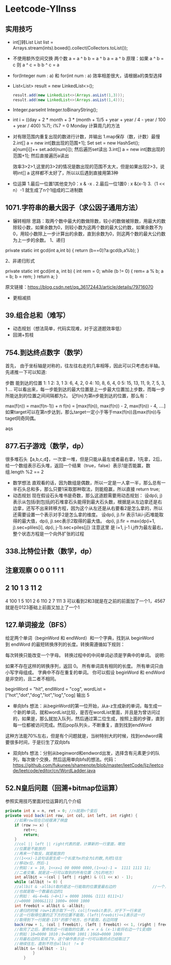 # Leetcode-Yllnss

## 实用技巧
- int[]转List 
  List<Integer> list = Arrays.stream(ints).boxed().collect(Collectors.toList());
- 不使用额外空间交换 两个数
  a = a ^ b
  b = a ^ b
  a = a ^ b
  原理：如果 a ^ b = c 则 a ^ c = b   b ^ c = a
- for(Integer num : a) 和 for(int num : a) 效率相差很大，请根据a的类型选择
- List<List<Integer>> result = new LinkedList<>();

    ```java
    result.add(new LinkedList<>(Arrays.asList(1,3)));
    result.add(new LinkedList<>(Arrays.asList(1,4)));
    ```
- Integer.parseInt   Integer.toBinaryString();
- int i = ((day + 2 * month + 3 * (month + 1)/5 + year + year / 4 - year / 100 + year / 400) %7);
 i%7 = 0 Monday 计算周几的方法
- 对有限范围内重复出现的数进行计数，并输出
 1.map保存（数，计数）最慢
 2.int[] a = new int[数出现的范围+1];
  Set<Integer> set = new HashSet();
  a[num[i]]++  set.add(num[i]);
  然后遍历set读出
 3.int[] a = new int[数出现的范围+1];
  然后直接遍历a读出
  
  效率3>2>1,这里的3>2的情况是数出现的范围不太大，但是如果出现2>3，说明int[] a 这样都不太好了，所以以后遇到直接用第3种
- 位运算
 1.最后一位置1其他变为0：x & -x . 
 2.最后一位1置0 : x &(x-1) 
 3.（1 << n）-1 就生成了n个1组成的二进制数


## 1071.字符串的最大因子（求公因子通用方法）

- 辗转相除
 思路：取两个数中最大的数做除数，较小的数做被除数，用最大的数除较小数，如果余数为0，则较小数为这两个数的最大公约数，如果余数不为0，用较小数除上一步计算出的余数，直到余数为0，则这两个数的最大公约数为上一步的余数。
1、递归

private static int gcd(int a,int b) {
        return (b==0)?a:gcd(b,a%b);
    }



2、非递归形式

private static int gcd(int a, int b) {
        int rem = 0;
        while (b != 0) {
             rem= a % b;
            a = b;
            b = rem;
        }
        return a;
    }

原文链接：https://blog.csdn.net/qq_36172443/article/details/79716070
- 更相减损

## 39.组合总和（难写）
- 动态规划（想法简单，代码实现难，对于这道题效率低）
- 回溯+剪枝

## 754.到达终点数字（数学）

 首先， 由于坐标轴是对称的，往左往右走的几率相等，因此可以只考虑右半轴。先递推一下可以知道:

 步数        能到达的位置
1:          1
2:          3, 1
3:          6, 4, 2, 0
4:          10, 8, 6, 4, 0
5:          15, 13, 11, 9, 7, 5, 3, 1
...
 可以看出来，每一步能到达的最大位置是上一步最大位置加上步数，而每一步所能达到的位置之间间隔都为2。
记f(n)为第n步能到达的位置，那么有：

max(f(n)) = max(f(n-1)) + n
f(n) = [max(f(n)),  max(f(n)) - 2, max(f(n)) - 4, ....]
如果target可以在第n步达到，那么target一定小于等于max(f(n))且max(f(n))与taget同奇同偶。

aqs

## 877.石子游戏（数学，dp）
很多堆石头【a,b,c,d】，一次拿一堆，但是只能从最左或者最右拿，1先拿，2后，给一个数组表示石头堆，返回一个结果（true，false）表示1是否能赢，数组.length %2 == 2
- 数学想法
 直观看的话，因为数组是偶数，所以一定是一人拿一半，那么总有一半石头总和多，那么只要1采取那种取法，则能稳赢，所以直接 return true;
- 动态规划
 现在假设石头堆书是奇数，那么这道题需要用动态规划：
 设dp(i, j)表示从包括i到包括j的石堆拿石头能得到最大石头数，根据是从左边拿还是右边拿，还写不出来转移方程，因为这个从左还是从右要看2是怎么拿的，所以还需要设置一个表示对手2是怎么拿的维度。
 设dp(i, j).fir 表示1从i-j石堆能取得的最大值，dp(i, j).sec表示2取得的最大值。
 dp(i, j).fir = max{dp(i+1, j).sec+pliles[i],  dp(i, j-1).sec+piles[j]}
 注意这里 是   i+1, j-1    i,j作为最左最右，整个状态方程是一个向外扩张的过程

## 338.比特位计数（数学，dp）
注意观察
0	0	0
1	1	1
------------------
2	10	1
3	11	2
------------------
4	100	1
5	101	2
6	110	2
7	111	3
可以看到2和3就是在之前的前面加了一个1，4567就是在0123基础上前面又加上了一个1

## 127.单词接龙（BFS）
 给定两个单词（beginWord 和 endWord）和一个字典，找到从 beginWord 到 endWord 的最短转换序列的长度。转换需遵循如下规则：

每次转换只能改变一个字母。
转换过程中的中间单词必须是字典中的单词。
说明:

如果不存在这样的转换序列，返回 0。
所有单词具有相同的长度。
所有单词只由小写字母组成。
字典中不存在重复的单词。
你可以假设 beginWord 和 endWord 是非空的，且二者不相同。

beginWord = "hit",
endWord = "cog",
wordList = ["hot","dot","dog","lot","log","cog]
输出  5

- 单向bfs
想法：从beginWord的第一位开始，从a-z生成新的单词，每生成一个新的单词，就和wordList比较，是否在wordList里面，并且是为曾访问过的，如果是，那么就加入队列，然后通过第二位生成，按照上面的步骤，直到每一位都被访问完成。然后pop队列头，不断重复，直到找到endWord

这种方法能70%左右，但是有个问题就是，当树特别大的时候，找到endword需要很多时间，于是衍生了双向bfs
- 双向bfs
想法：分别从beginword和endword出发，选择含有元素更少的队列，每次做个交换，然后运用单向bfs的想法。代码：
https://github.com/fukunee/shamenote/blob/master/leetCode/ljz/leetcode/leetcode/editor/cn/WordLadder.java

## 52.N皇后问题（回溯+bitmap位运算）
参照实用技巧里面对位运算的几个介绍

```java
private int x = n, ret = 0; //n就是n个皇后
private void back(int row, int col, int left, int right) {
    //如果row现在已经摆满了棋盘
    if (row >= x) {
        ret++;
        return;
    }
    //col || left || right代表的是，计算新的一行里面，哪些
    //位置是不能放的
    //再来一个取反，就是能放的
    //(1<<x)-1这句话是生成一个长度为x的全为1的数,先把1往左			
    //移动x位，然后-1
    //例如：x = 10, 1<<x=1 00 0000 0000,(1<<x)-1 =  1111 1111 11;
    //二者交集，就是这一行可以取到的所有位置（为1的地方）
    int allbit = ~(col | left | right) & ((1 << x) - 1);
    while (allbit != 0) {
    //allbit & -allbit取的是这一行能取的位置里最右边的				  //一个，
    //也就是取一个数最右边的1
    //例如： 4&-4=4&（~4+1）= 0000 1000&（1111 0111+1）
    //=0000 1000&1111 1000= 0000 1000
    int freebit = allbit & -allbit;
    //递归的时候 row+1表示取下一行，col|freebit表示，对于下一行来说
    //这一行取得位置的正下方的位置不能取，(left|freebit)<<1表示这一行
    //取得到下一行就是-135°的那个地方，也不能取，右边同理
    back(row + 1, (col | freebit), (left | freebit) << 1, (right | freebit) >> 1);
    //取完了之后，要修改这一行能取的位置，x = x & (x-1)能将右边一个1变成0
    //例如：10=0000 1010；9=0000 1001；10&9=0000 1000
    //将最右边的1变成了0，这个操作表示这一行可以取的点已经取过了
    //继续往左，直到不符合allbit ！= 0
    allbit &= (allbit - 1);
            }
        }
```

